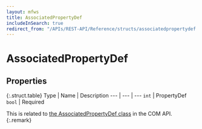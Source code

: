 ```yaml
---
layout: mfws
title: AssociatedPropertyDef
includeInSearch: true
redirect_from: "/APIs/REST-API/Reference/structs/associatedpropertydef.html"
---
```


# AssociatedPropertyDef

## Properties

{:.struct.table}
Type | Name | Description
--- | --- | ---
`int` | PropertyDef
`bool` | Required

This is related to [the AssociatedPropertyDef class](https://developer.m-files.com/APIs/COM-API/Reference/index.html#MFilesAPI~AssociatedPropertyDef.html) in the COM API.
{:.remark}
